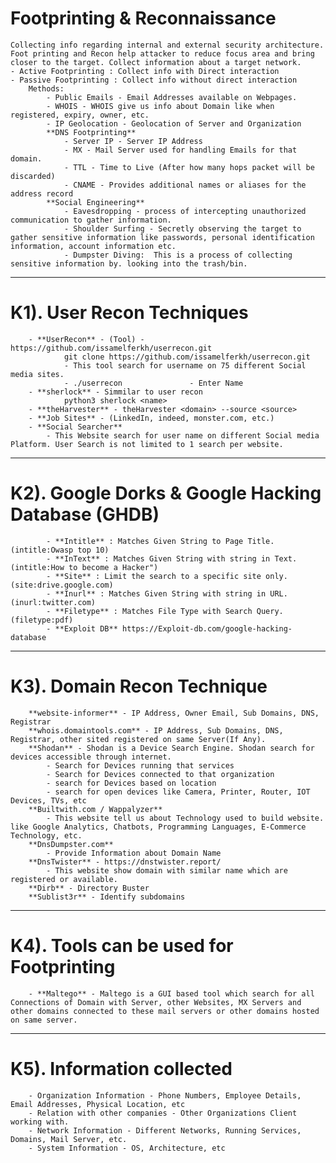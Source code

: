 # Footprinting & Reconnaissance
	Collecting info regarding internal and external security architecture. Foot printing and Recon help attacker to reduce focus area and bring closer to the target. Collect information about a target network.
	- Active Footprinting : Collect info with Direct interaction
	- Passive Footprinting : Collect info without direct interaction
		Methods:
			- Public Emails - Email Addresses available on Webpages.
			- WHOIS - WHOIS give us info about Domain like when registered, expiry, owner, etc.
			- IP Geolocation - Geolocation of Server and Organization
			**DNS Footprinting**
				- Server IP - Server IP Address
				- MX - Mail Server used for handling Emails for that domain.
				- TTL - Time to Live (After how many hops packet will be discarded)
				- CNAME - Provides additional names or aliases for the address record
			**Social Engineering**
				- Eavesdropping - process of intercepting unauthorized communication to gather information.
				- Shoulder Surfing - Secretly observing the target to gather sensitive information like passwords, personal identification information, account information etc.
				- Dumpster Diving:  This is a process of collecting sensitive information by. looking into the trash/bin.
--------------------------------------------------------------------------------------------------
# K1). User Recon Techniques
		- **UserRecon** - (Tool) - https://github.com/issamelferkh/userrecon.git
				git clone https://github.com/issamelferkh/userrecon.git
				- This tool search for username on 75 different Social media sites.
				- ./userrecon 				- Enter Name
		- **sherlock** - Simmilar to user recon
				python3 sherlock <name>
		- **theHarvester** - theHarvester <domain> --source <source>
		- **Job Sites** - (LinkedIn, indeed, monster.com, etc.)
		- **Social Searcher**
			- This Website search for user name on different Social media Platform. User Search is not limited to 1 search per website.

----------------------------------------------------------------
# K2). Google Dorks & Google Hacking Database (GHDB)
			- **Intitle** : Matches Given String to Page Title. (intitle:Owasp top 10)
			- **InText** : Matches Given String with string in Text. (intitle:How to become a Hacker")
			- **Site** : Limit the search to a specific site only. (site:drive.google.com)
			- **Inurl** : Matches Given String with string in URL. (inurl:twitter.com)
			- **Filetype** : Matches File Type with Search Query. (filetype:pdf)
			- **Exploit DB** https://Exploit-db.com/google-hacking-database

----------------------------------------------------------------
#	K3). Domain Recon Technique
		**website-informer** - IP Address, Owner Email, Sub Domains, DNS, Registrar
		**whois.domaintools.com** - IP Address, Sub Domains, DNS, Registrar, other sited registered on same Server(If Any).
		**Shodan** - Shodan is a Device Search Engine. Shodan search for devices accessible through internet.
			- Search for Devices running that services
			- Search for Devices connected to that organization
			- search for Devices based on location
			- search for open devices like Camera, Printer, Router, IOT Devices, TVs, etc
		**Builtwith.com / Wappalyzer**
			- This website tell us about Technology used to build website. like Google Analytics, Chatbots, Programming Languages, E-Commerce Technology, etc.
		**DnsDumpster.com**
			- Provide Information about Domain Name
		**DnsTwister** - https://dnstwister.report/
			- This website show domain with similar name which are registered or available.
		**Dirb** - Directory Buster
		**Sublist3r** - Identify subdomains

----------------------------------------------------------------
#	K4). Tools can be used for Footprinting
		- **Maltego** - Maltego is a GUI based tool which search for all Connections of Domain with Server, other Websites, MX Servers and other domains connected to these mail servers or other domains hosted on same server.
----------------------------------------------------------------
#	K5). Information collected
		- Organization Information - Phone Numbers, Employee Details, Email Addresses, Physical Location, etc
		- Relation with other companies - Other Organizations Client working with.
		- Network Information - Different Networks, Running Services, Domains, Mail Server, etc.
		- System Information - OS, Architecture, etc
